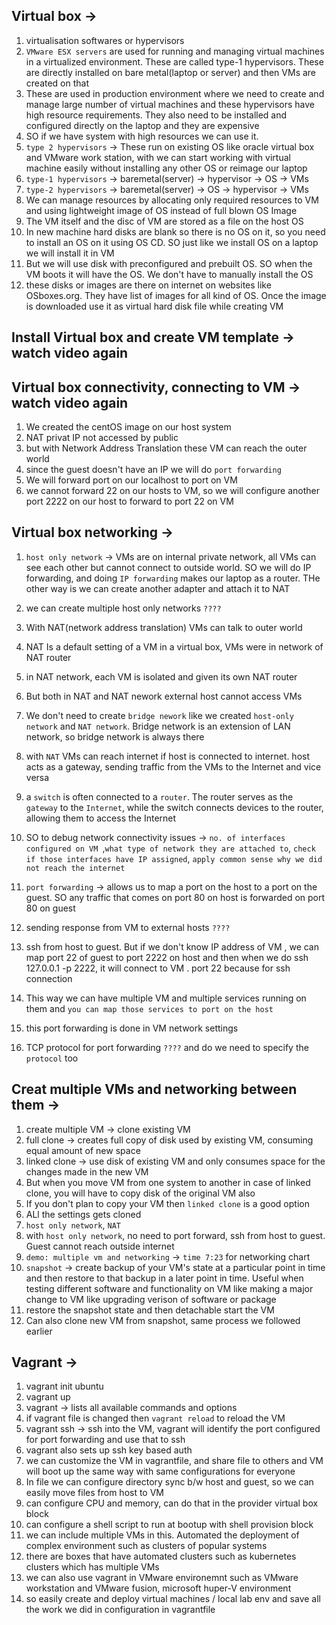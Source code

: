 ## Virtual box ->

1. virtualisation softwares or hypervisors
2. `VMware ESX servers` are used for running and managing virtual machines in a virtualized environment. These are called type-1 hypervisors. These are directly installed on bare metal(laptop or server) and then VMs are created on that
3. These are used in production environment where we need to create and manage large number of virtual machines and these hypervisors have high resource requirements. They also need to be installed and configured directly on the laptop and they are expensive
4. SO if we have system with high resources we can use it.
5. `type 2 hypervisors` -> These run on existing OS like oracle virtual box and VMware work station, with we can start working with virtual machine easily without installing any other OS or reimage our laptop
6. `type-1 hypervisors` -> baremetal(server) -> hypervisor -> OS -> VMs
7. `type-2 hypervisors` -> baremetal(server) -> OS -> hypervisor -> VMs
8. We can manage resources by allocating only required resources to VM and using lightweight image of OS instead of full blown OS Image
9. The VM itself and the disc of VM are stored as a file on the host OS
10. In new machine hard disks are blank so there is no OS on it, so you need to install an OS on it using OS CD. SO just like we install OS on a laptop we will install it in VM
11. But we will use disk with preconfigured and prebuilt OS. SO when the VM boots it will have the OS. We don't have to manually install the OS
12. these disks or images are there on internet on websites like OSboxes.org. They have list of images for all kind of OS. Once the image is downloaded use it as virtual hard disk file while creating VM

## Install Virtual box and create VM template -> watch video again

## Virtual box connectivity, connecting to VM -> watch video again

1. We created the centOS image on our host system
2. NAT privat IP not accessed by public
3. but with Network Address Translation these VM can reach the outer world
4. since the guest doesn't have an IP we will do `port forwarding`
5. We will forward port on our localhost to port on VM
6. we cannot forward 22 on our hosts to VM, so we will configure another port 2222 on our host to forward to port 22 on VM

## Virtual box networking -> 

1. `host only network` -> VMs are on internal private network, all VMs can see each other but cannot connect to outside world. SO we will do IP forwarding, and doing `IP forwarding` makes our laptop as a router. THe other way is we can create another adapter and attach it to NAT

2. we can create multiple host only networks `????`
3. With NAT(network address translation) VMs can talk to outer world
4. NAT Is a default setting of a VM in a virtual box, VMs were in network of NAT router
5. in NAT network, each VM is isolated and given its own NAT router
6. But both in NAT and NAT nework external host cannot access VMs
7. We don't need to create `bridge nework` like we created `host-only network` and `NAT network`. Bridge network is an extension of LAN network, so bridge network is always there
8. with `NAT` VMs can reach internet if host is connected to internet. host acts as a gateway, sending traffic from the VMs to the Internet and vice versa
9.  a `switch` is often connected to a `router`. The router serves as the `gateway` to the `Internet`, while the switch connects devices to the router, allowing them to access the Internet
10. SO to debug network connectivity issues -> `no. of interfaces configured on VM `,`what type of network they are attached to`, `check if those interfaces have IP assigned`, `apply common sense why we did not reach the internet`
11. `port forwarding` -> allows us to map a port on the host to a port on the guest. SO any traffic that comes on port 80 on host is forwarded on port 80 on guest
12. sending response from VM to external hosts `????`
13. ssh from host to guest. But if we don't know IP address of VM , we can map port 22 of guest to port 2222 on host and then when we do ssh 127.0.0.1 -p 2222, it will connect to VM . port 22 because for ssh connection
14. This way we can have multiple VM and multiple services running on them and `you can map those services to port on the host`
15. this port forwarding is done in VM network settings
15. TCP protocol for port forwarding `????` and do we need to specify the `protocol` too 

## Creat multiple VMs and networking between them -> 

1. create multiple VM -> clone existing VM
2. full clone -> creates full copy of disk used by existing VM, consuming equal amount of new space
3. linked clone -> use disk of existing VM and only consumes space for the changes made in the new VM 
4. But when you move VM from one system to another in case of linked clone, you will have to copy disk of the original VM also
5. If you don't plan to copy your VM then `linked clone` is a good option
6. ALl the settings gets cloned
7. `host only network`, `NAT` 
8. with `host only network`, no need to port forward, ssh from host to guest. Guest cannot reach outside internet
9. `demo: multiple vm and networking` -> `time 7:23` for networking chart
10. `snapshot` -> create backup of your VM's state at a particular point in time and then restore to that backup in a later point in time. Useful when testing different software and functionality on VM like making a major change to VM like upgrading verison of software or package
11. restore the snapshot state and then detachable start the VM
12. Can also clone new VM from snapshot, same process we followed earlier


## Vagrant -> 

1. vagrant init ubuntu
2. vagrant up
3. vagrant -> lists all available commands and options
4. if vagrant file is changed then `vagrant reload` to reload the VM
5. vagrant ssh -> ssh into the VM, vagrant will identify the port configured for port forwarding and use that to ssh
6. vagrant also sets up ssh key based auth
7. we can customize the VM in vagrantfile, and share file to others and VM will boot up the same way with same configurations for everyone
8. In file we can configure directory sync b/w host and guest, so we can easily move files from host to VM
9. can configure CPU and memory, can do that in the provider virtual box block
10. can configure a shell script to run at bootup with shell provision block
11. we can include multiple VMs in this. Automated the deployment of complex environment such as clusters of popular systems
12. there are boxes that have automated clusters such as kubernetes clusters which has multiple VMs
13. we can also use vagrant in VMware environemnt such as VMware workstation and VMware fusion, microsoft huper-V environment
14. so easily create and deploy virtual machines / local lab env and save all the work we did in configuration in vagrantfile